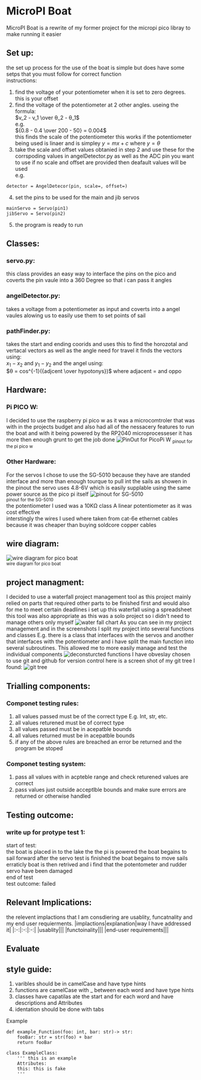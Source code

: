 # MicroPI Boat

MicroPI Boat is a rewrite of my former project for the micropi pico libray to make running it easier

## Set up:

the set up process for the use of the boat is simple but does have some setps that you must follow for correct function  
instructions:

1. find the voltage of your potentiometer when it is set to zero degrees. this is your offset
2. find the voltage of the potentiometer at 2 other angles. useing the formula:  
   $v_2 - v_1 \over   θ_2 -  θ_1$  
   e.g.  
   ${0.8 - 0.4 \over 200 - 50} = 0.004$  
    this finds the scale of the potentiometer this works if the potentiometer being used is linaer and is simpley $y = mx+c$ where ${y = θ}$
3. take the scale and offset values obtanied in step 2 and use these for the corrspoding values in angelDetector.py as well as the ADC pin you want to use if no scale and offset are provided then deafault values will be used  
   e.g.

```
detector = AngelDetecor(pin, scale=, offset=)
```

4. set the pins to be used for the main and jib servos

```
mainServo = Servo(pin1)
jibServo = Servo(pin2)
```

5. the program is ready to run

## Classes:

### servo.py:

this class provides an easy way to interface the pins on the pico and coverts the pin vaule into a 360 Degree so that i can pass it angles

### angelDetector.py:

takes a voltage from a potentiometer as input and coverts into a angel vaules alowing us to easily use them to set points of sail

### pathFinder.py:

takes the start and ending coorids and uses this to find the horozotal and vertacal vectors as well as the angle need for travel
it finds the vectors using:  
$x_1 - x_2$ and $y_1 - y_2$
and the angel using:  
$θ = cos^{-1}({adjcent \over hypotonys})$ where adjacent = and oppo

## Hardware:

### Pi PICO W:

I decided to use the raspberry pi pico w as it was a microcomtroler that was with in the projects budget and also had all of the nessacery features to run the boat and with it being powered by the RP2040 microprocesseser it has more then enough grunt to get the job done
![PinOut for PicoPi W](https://www.raspberrypi.com/documentation/microcontrollers/images/picow-pinout.svg)
<sub>pinout for the pi pico w</sub>

### Other Hardware:

For the servos I chose to use the SG-5010 because they have are standed interface and more than enough tourque to pull int the sails as showen in the pinout the servo uses 4.8-6V which is easily supplable using the same power source as the pico pi itself
![pinout for SG-5010](https://protosupplies.com/wp-content/uploads/2018/03/Servo-Connections.jpg)  
<sub>pinout for the SG-5010</sub><br>
the potentiometer I used was a 10KΩ class A linear potentiometer as it was cost effective  
interstingly the wires I used where taken from cat-6e ethernet cables because it was cheaper than buying soldcore copper cables

## wire diagram:

![wire diagram for pico boat](/Media/Capture.PNG)  
<sub>wire diagram for pico boat</sub>

## project managment:

I decided to use a waterfall project management tool as this project mainly relied on parts that required other parts to be finished first and would also for me to meet certain deadlines i set up this waterfall using a spreadsheet this tool was also appropriate as this was a solo project so i didn't need to manage others only myself
![water fall chart](/Media/Capture1.PNG)
As you can see in my project management and in the screenshots I split my project into several functions and classes E.g. there is a class that interfaces with the servos and another that interfaces with the potentiometer and i have split the main function into several subroutines. This allowed me to more easily manage and test the individual components
![deconsturcted functions](/Media/Capture2.PNG)
I have obveslay chosen to use git and github for version control here is a screen shot of my git tree I found:
![git tree](/Media/Capture3.PNG)

## Trialling components:

### Componet testing rules:

1. all values passed must be of the correct type E.g. Int, str, etc.
2. all values returened must be of correct type
3. all values passed must be in acepatble bounds
4. all values returned must be in acepatble bounds
5. if any of the above rules are breached an error be returned and the program be stoped

### Componet testing system:

1. pass all values with in acpteble range and check returened values are correct
2. pass values just outside acceptlble bounds and make sure errors are returned or otherwise handled

## Testing outcome:

### write up for protype test 1:

start of test:  
the boat is placed in to the lake the the pi is powered the boat begains to sail forward after the servo test is finished the boat begains to move sails erraticly boat is then retrived and i find that the potentometer and rudder servo have been damaged  
end of test  
test outcome: failed

## Relevant Implications:
the relevent implactions that I am consdiering are usablity, funcatnality and my end user requierments.
|implactions|explanation|way I have addressed it|
|:-:|:-:|:-:|
|usablity|||
|functoinality|||
|end-user requirements|||

## Evaluate

## style guide:

1. varibles should be in camelCase and have type hints
2. functions are camelCase with \_ between each word and have type hints
3. classes have capatilas ate the start and for each word and have descriptions and Attributes
4. identation should be done with tabs

Example

```
def example_Function(foo: int, bar: str)-> str:
    fooBar: str = str(foo) + bar
    return fooBar

class ExampleClass:
    ''' this is an example
    Attributes:
    this: this is fake
    '''
```

